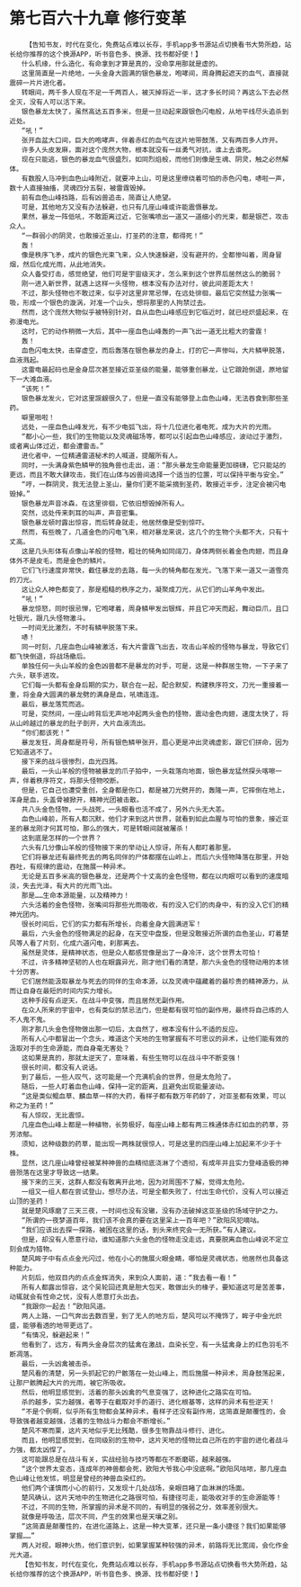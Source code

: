 # 第七百六十九章 修行变革
        【告知书友，时代在变化，免费站点难以长存，手机app多书源站点切换看书大势所趋，站长给你推荐的这个换源APP，听书音色多、换源、找书都好使！】
       什么机缘，什么造化，有命拿到才算是真的，没命享用那就是虚的。
       这里简直是一片绝地，一头金身大圆满的银色暴龙，咆哮间，周身腾起遮天的血气，直接就震碎一片片进化者。
       转眼间，两千多人现在不足一千两百人，被灭掉将近一半，这才多长时间？再这么下去必然全灭，没有人可以活下来。
       银色暴龙太快了，虽然高达五百多米，但是一旦动起来跟银色闪电般，从地平线尽头追杀到近处。
       “吼！”
       张开血盆大口间，巨大的咆哮声，伴着赤红的血气在这片地带鼓荡，又有两百多人炸开。
       许多人头皮发麻，面对这个庞然大物，根本就没有一丝勇气对抗，谁上去谁死。
       现在只能逃，银色的暴龙血气很盛烈，如同烈焰般，而他们则像是生魂、阴灵，触之必然解体。
       有数股人马冲到血色山峰附近，就要冲上山，可是这里缭绕着可怕的赤色闪电，哧啦一声，数十人直接抽搐，灵魂四分五裂，被雷霆毁掉。
       前有血色山峰挡路，后有凶兽追击，简直让人绝望。
       可是，其他地方又没有办法躲避，也只有几座山峰或许能震慑暴龙。
       果然，暴龙一阵低吼，不敢距离过近，它张嘴喷出一道又一道细小的光束，都是银芒，攻击众人。
       “一群弱小的阴灵，也敢接近圣山，打圣药的注意，都得死！”
       轰！
       像是秩序飞矛，成片的银色光束飞来，众人快速躲避，没有避开的，全都惨叫着，周身冒烟，然后化成光雨，从此地消失。
       众人备受打击，感觉绝望，他们可是宇宙级天才，怎么来到这个世界后居然这么的脆弱？
       刚一进入新世界，就遇上这样一头怪物，根本没有办法对付，彼此间差距太大！
       不过，那头怪物也不敢过来，似乎对这里非常忌惮，在远处徘徊，最后它突然猛力张嘴一吸，形成一个银色的漩涡，对准一个山头，想将那里的人拘禁过去。
       然而，这个庞然大物似乎被特别针对，自从血色山峰感应到它临近时，就已经炽盛起来，在弥漫电光。
       这时，它的动作稍微一大后，其中一座血色山峰轰的一声飞出一道无比粗大的雷霆！
       轰！
       血色闪电太快，击穿虚空，而后轰落在银色暴龙的身上，打的它一声惨叫，大片鳞甲脱落，血液溅起。
       这雷电最起码也是金身层次甚至接近亚圣级的能量，能够重创暴龙，让它踉跄倒退，原地留下一大滩血液。
       “该死！”
       银色暴龙发火，它对这里觊觎很久了，但是一直没有能够登上血色山峰，无法吞食到那些圣药。
       噼里啪啦！
       远处，一座血色山峰发光，有不少电弧飞出，将十几位进化者电死，成为大片的光雨。
       “都小心一些，我们的生物能以及灵魂磁场等，都可以引起血色山峰感应，波动过于激烈，或者离山体过近，都会遭雷击。”
       进化者中，一位精通雷道秘术的人喊道，提醒所有人。
       同时，一头满身紫色鳞甲的独角兽也走出，道：“那头暴龙生命能量更加磅礴，它只能站的更远，而且不敢大肆攻击，我们在山体与凶兽间选择一个适当的位置，可以保持平衡与安全。”
       “哼，一群阴灵，我无法登上圣山，量你们更不能采摘到圣药，敢接近半步，注定会被闪电毁掉。”
       银色暴龙声音冰森，在这里徘徊，它依旧想毁掉所有人。
       突然，远处传来刺耳的叫声，声音密集。
       银色暴龙顿时露出惊容，而后转身就走，他居然像是受到惊吓。
       然而，有些晚了，几道金色的闪电飞来，相对暴龙来说，这几个的生物个头都不大，只有十丈高。
       这是几头形体有点像山羊般的怪物，粗壮的犄角如同阔刀，身体两侧长着金色肉翅，而且身体外不是皮毛，而是金色的鳞片。
       它们飞行速度非常快，截住暴龙的去路，每一头的犄角都在发光，飞落下来一道又一道雪亮的刀光。
       这让众人神色都变了，那是粗糙的秩序之力，凝聚成刀光，从它们的山羊角中发出。
       “吼！”
       暴龙惊怒，同时很忌惮，它咆哮着，周身鳞甲发出银辉，并且它冲天而起，舞动巨爪，且口吐银光，跟几头怪物激斗。
       一时间无比激烈，不时有鳞甲脱落下来。
       哧！
       同一时刻，几座血色山峰被激活，有大片雷霆飞出去，攻击山羊般的怪物与暴龙，导致它们都飞快倒退，将战场撤后。
       单独任何一头山羊般的金色凶兽都不是暴龙的对手，可是，这是一种群居生物，一下子来了六头，联手进攻。
       它们每一头都有金身后期的实力，联合在一起，配合默契，构建秩序符文，刀光一重接着一重，将金身大圆满的暴龙劈的满身是血，吼啸连连。
       最后，暴龙落荒而逃。
       可是，突然间，一座山岭背后无声地冲起两头金色的怪物，震动金色肉翅，速度太快了，将从山岭越过的暴龙的肚子剖开，大片血液流出。
       “你们都该死！”
       暴龙发狂，周身都是符号，所有银色鳞甲张开，眉心更是冲出灵魂虚影，跟它们拼命，因为它知道逃不了。
       接下来的战斗很惨烈，血光四溅。
       最后，一头山羊般的怪物被暴龙的爪子拍中，一头栽落向地面，银色暴龙猛然探头喀嚓一声，伴着秩序符文，将那头怪物咬断。
       但是，它自己也遭受重创，全身都是伤口，都是被刀光劈开的，轰隆一声，它摔倒在地上，浑身是血，头盖骨被掀开，精神光团被击散。
       共八头金色怪物，一头战死，一头眼看也活不成了，另外六头无大恙。
       血色山峰前，所有人都沉默，他们才来到这片世界，就看到如此血腥与可怕的景象，接近亚圣的暴龙刚才何其可怕，那么的强大，可是转眼间就被屠杀！
       这到底是怎样的一个世界？
       六头有几分像山羊般的怪物接下来的举动让人惊讶，所有人都盯着那里。
       它们将暴龙还有最终死去的两名同伴的尸体都摆在山岭上，而后六头怪物降落在那里，开始吞吐，有规律的震动，在施展一种异术。
       无论是五百多米高的银色暴龙，还是两个十丈高的金色怪物，都在以肉眼可以看到的速度暗淡，失去光泽，有大片的光雨飞出。
       那是……生命本源能量，以及精神力！
       六头活着的金色怪物，张嘴间将那些光雨吸收，有的没入它们的肉身中，有的没入它们的精神光团内。
       很长时间后，它们的实力都有所增长，向着金身大圆满进军！
       最后，六头金色的怪物满足的起身，在天空中盘旋，但是没敢接近所谓的血色圣山，盯着楚风等人看了片刻，化成六道闪电，刹那离去。
       虽然是灵体，是精神状态，但是众人都感觉像是出了一身冷汗，这个世界太可怕！
       不过，许多精神坚韧的人也在眼露异光，刚才他们看的清楚，那六头金色的怪物动用的本领十分厉害。
       它们居然能汲取暴龙与死去的同伴的生命本源，以及灵魂中蕴藏着的最珍贵的精神源力，从而让自身在最短的时间内实力增长。
       这种手段有点逆天，在战斗中变强，而且居然无副作用。
       在众人所来的宇宙中，也有类似的禁忌法门，但是都有很可怕的副作用，最终将自己练的人不人鬼不鬼。
       刚才那几头金色怪物做出那一切后，太自然了，根本没有什么不适的反应。
       所有人心中都冒出一个念头，难道这个天地的生物掌握有不可思议的异术，让他们能有效的汲取对手的生命源能，而自身毫无害处？
       这如果是真的，那就太逆天了，意味着，有些生物可以在战斗中不断变强！
       很长时间，都没有人说话。
       到了最后，一些人叹气，这可能是一个充满机会的世界，但是太危险了。
       随后，一些人盯着血色山峰，保持一定的距离，且避免出现能量波动。
       “这是类似鲲血草、麟血草一样的大药，看样子都有数万年药龄了，对亚圣都有效果，可以称之为圣药！”
       有人惊叹，无比震惊。
       几座血色山峰上都是一种植物，长势极好，每座山峰上都有两三株通体赤红如血的药草，芬芳浓郁。
       须知，这种级数的药草，能出现一两株就很惊人，可是这里的四座山峰上加起来不少于十株。
       显然，这几座山峰曾经被某种神兽的血精彻底浇淋了个透彻，有成年并且实力登峰造极的神兽殒落在这里才导致这一结果。
       接下来的三天，这群人都没有敢离开此地，因为对周围不了解，觉得太危险。
       一组又一组人都在尝试登山，想尽办法，可是全都失败了，付出生命代价，没有人可以接近山顶的圣药！
       就是楚风琢磨了三天三夜，一时间也没有没辙，没有办法破掉这亚圣级的场域守护之力。
       “所谓的一夜梦道百年，我们该不会真的要在这里呆上一百年吧？”欧阳风犯嘀咕。
       “我们应该出去探一探路，被困在这里的话，到头来终究会一无所获。”有人建议。
       但是，却没有人愿意行动，谁知道那六头金色的怪物走没走远，真要脱离血色山峰说不定立刻会成为猎物。
       楚风眸子中有点点金光闪过，他在小心的施展火眼金睛，哪怕是灵魂状态，他居然也具备这种能力。
       片刻后，他双目内的点点金辉消失，来到众人面前，道：“我去看一看！”
       所有人都露出惊容，这个吴轮回还真是胆大包天，敢做出头的椽子，要知道这可是苦差事，动辄就会有性命之忧，没有人愿意打头出去。
       “我跟你一起去！”欧阳风道。
       两人上路，一口气奔出去数百里，到了无人的地方后，楚风可以不掩饰了，眸子中金光炽盛，能够看透的地带更远了。
       “有情况，躲避起来！”
       他看到了，远方，有两头金身层次的猛禽在激战，血染长空，有一头猛禽身上的红色羽毛不断凋落。
       最后，一头凶禽被击杀。
       楚风看的清楚，另一头抓起它的尸骸落在一处山峰上，而后施展一种异术，周身鼓荡起来，让那尸骸腾起大片的光雨，被它所吸收。
       然后，他明显感觉到，活着的那头凶禽的气息变强了，这种进化之路实在可怕。
       杀的越多，实力越强，者等于在截取对手的道行、进化根基等，这样的异术有些逆天！
       “不是个例啊，似乎所有生物都会某种异术，看样子还没有副作用，这简直是颠覆性的，会导致强者越变越强，活着的生物战斗力都会不断增长。”
       楚风不寒而栗，这片天地似乎无比残酷，很多生物靠战斗修行、进化。
       而且，他明显感觉到，在同级别的生物中，这片天地的怪物比自己所在的宇宙的进化者战斗力强，都太凶悍了。
       这可能跟总是在战斗有关，实战经验与技巧等都在不断磨砺，越来越强。
       “这个世界太变态，连成年的神兽都会死，欧阳大爷我心中没底啊。”欧阳风咕哝，那几座血色山峰让他发怵，明显是曾经的神兽血染红的。
       他们两个谨慎而小心的前行，又发现十几处战场，亲眼目睹了血淋淋的场面。
       楚风确认，这片天地中的生物进化之路很可怕，有捷径可走，能吸收对手的生命源能等！
       不过，不同的生物，所掌握的异术是不同的，有明显的强弱之分，效率差别很大。
       就像是呼吸法，层次不同，产生的效果也是天壤之别。
       “这简直是颠覆性的，在进化道路上，这是一种大变革，还只是一条小捷径？我们如果能够掌握……”
       两人对视，眼神火热，他们意识到，如果掌握某种较强的异术，前路将无比宽阔，会化作金光大道。
       【告知书友，时代在变化，免费站点难以长存，手机app多书源站点切换看书大势所趋，站长给你推荐的这个换源APP，听书音色多、换源、找书都好使！】